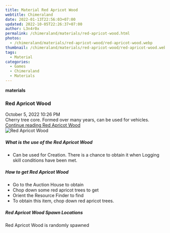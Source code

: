 ```yaml
---
title: Material Red Apricot Wood
webtitle: Chimeraland
date: 2022-01-13T22:56:03+07:00
updated: 2022-10-05T22:26:37+07:00
author: L3n4r0x
permalink: /chimeraland/materials/red-apricot-wood.html
photos:
  - /chimeraland/materials/red-apricot-wood/red-apricot-wood.webp
thumbnail: /chimeraland/materials/red-apricot-wood/red-apricot-wood.webp
tags:
  - Material
categories:
  - Games
  - Chimeraland
  - Materials
---
```


<section id="bootstrap-wrapper">
  <link
    rel="stylesheet"
    href="https://cdn.statically.io/gh/dimaslanjaka/Web-Manajemen/40ac3225/css/bootstrap-4.5-wrapper.css"
  />
  <div
    class="row g-0 border rounded overflow-hidden flex-md-row mb-4 shadow-sm position-relative"
  >
    <div class="col p-4 d-flex flex-column position-static">
      <strong class="d-inline-block mb-2 text-success">materials</strong>
      <h3 class="mb-0">Red Apricot Wood</h3>
      <div class="mb-1 text-muted">October 5, 2022 10:26 PM</div>
      <div class="mb-2 border p-1">
        Cherry tree core. Formed over many years, can be used for vehicles.
      </div>
      <a href="#" class="stretched-link d-none"
        >Continue reading Red Apricot Wood</a
      >
    </div>
    <div class="col-auto d-none d-lg-block">
      <img
        src="/chimeraland/materials/red-apricot-wood/red-apricot-wood.webp"
        alt="Red Apricot Wood"
      />
    </div>
  </div>
  <div class="row">
    <div class="col-lg-6 col-12 mb-2">
      <div class="card">
        <div class="card-body">
          <h5 class="card-title">What is the use of the Red Apricot Wood</h5>
          <div class="card-text">
            <ul>
              <li>
                Can be used for Creation. There is a chance to obtain it when
                Logging skill conditions have been met.
              </li>
            </ul>
          </div>
        </div>
      </div>
    </div>
    <div class="col-lg-6 col-12 mb-2">
      <div class="card">
        <div class="card-body">
          <h5 class="card-title">How to get Red Apricot Wood</h5>
          <div class="card-text">
            <ul>
              <li>Go to the Auction House to obtain</li>
              <li>Chop down some red apricot trees to get</li>
              <li>Orient the Resource Finder to find</li>
              <li>To obtain this item, chop down red apricot trees.</li>
            </ul>
          </div>
        </div>
      </div>
    </div>
    <div class="col-12 mb-2">
      <h5>Red Apricot Wood Spawn Locations</h5>
      <p>Red Apricot Wood is randomly spawned</p>
    </div>
  </div>
</section>